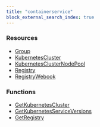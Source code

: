 ```yaml
---
title: "containerservice"
block_external_search_index: true
---
```


<!-- WARNING: this file was generated by Pulumi Docs Generator. -->
<!-- Do not edit by hand unless you're certain you know what you are doing! -->

<style>
  table td p { margin-top: 0; margin-bottom: 0; }
</style>

<h3>Resources</h3>
<ul class="api">
    <li><a href="group"><span class="symbol resource"></span>Group</a></li>
    <li><a href="kubernetescluster"><span class="symbol resource"></span>KubernetesCluster</a></li>
    <li><a href="kubernetesclusternodepool"><span class="symbol resource"></span>KubernetesClusterNodePool</a></li>
    <li><a href="registry"><span class="symbol resource"></span>Registry</a></li>
    <li><a href="registrywebook"><span class="symbol resource"></span>RegistryWebook</a></li>
</ul>

<h3>Functions</h3>
<ul class="api">
    <li><a href="getkubernetescluster"><span class="symbol datasource"></span>GetKubernetesCluster</a></li>
    <li><a href="getkubernetesserviceversions"><span class="symbol datasource"></span>GetKubernetesServiceVersions</a></li>
    <li><a href="getregistry"><span class="symbol datasource"></span>GetRegistry</a></li>
</ul>

